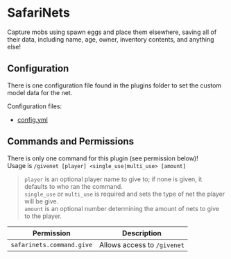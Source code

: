 # SafariNets
Capture mobs using spawn eggs and place them elsewhere, saving all of their data, including name, age, owner, inventory contents, and anything else!

## Configuration
There is one configuration file found in the plugins folder to set the custom model data for the net.

Configuration files:
- [config.yml](https://github.com/thebirmanator/SafariNets/blob/master/src/main/resources/config.yml "Config.yml")

## Commands and Permissions
There is only one command for this plugin (see permission below)! <br/>
Usage is `/givenet [player] <single_use|multi_use> [amount]` <br/>
> `player` is an optional player name to give to; if none is given, it defaults to who ran the command. <br/>
> `single_use` or `multi_use` is required and sets the type of net the player will be give. <br/>
> `amount` is an optional number determining the amount of nets to give to the player.

Permission | Description
--- | ---
`safarinets.command.give` | Allows access to `/givenet`
